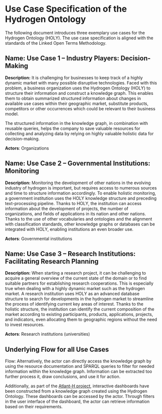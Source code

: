 # Use Case Specification of the Hydrogen Ontology

The following document introduces three exemplary use cases for the Hydrogen Ontology (HOLY). The use case specification is aligned with the standards of the Linked Open Terms Methodology.

## Name: Use Case 1 – Industry Players: Decision-Making

**Description:** It is challenging for businesses to keep track of a highly dynamic market with many possible disruptive technologies. Faced with this problem, a business organization uses the Hydrogen Ontology (HOLY) to structure their information and construct a knowledge graph. This enables them to obtain summarized structured information about changes in available use cases within their geographic market, substitute products, competitors or other occurrences which could be relevant to their business model.

The structured information in the knowledge graph, in combination with reusable queries, helps the company to save valuable resources for collecting and analyzing data by relying on highly valuable holistic data for decision-making.

**Actors**: Organizations

## Name: Use Case 2 – Governmental Institutions: Monitoring

**Description:** Monitoring the development of other nations in the evolving industry of hydrogen is important, but requires access to numerous sources and time to structure information accordingly. To enable holistic monitoring, a government institution uses the HOLY knowledge structure and preceding text-processing pipeline. Thanks to HOLY, the institution can access information about the development of projects, the number of organizations, and fields of applications in its nation and other nations. Thanks to the use of other vocabularies and ontologies and the alignment with classification standards, other knowledge graphs or databases can be integrated with HOLY, enabling institutions an even broader use.

**Actors**: Governmental institutions

## Name: Use Case 3 – Research Institutions: Facilitating Research Planning

**Description:** When starting a research project, it can be challenging to acquire a general overview of the current state of the domain or to find suitable partners for establishing research cooperations. This is especially true when dealing with a highly dynamic market such as the hydrogen market. A research institution uses HOLY as an advanced database structure to search for developments in the hydrogen market to streamline the process of identifying current key areas of interest. Thanks to the holistic structure, the institution can identify the current composition of the market according to existing participants, products, applications, projects, and indicators, even allocating them to geographic regions without the need to invest resources.

**Actors**: Research institutions (universities)

## Underlying Flow for all Use Cases

Flow: Alternatively, the actor can directly access the knowledge graph by using the resource documentation and SPARQL queries to filter for needed information within the knowledge graph. Information can be extracted too further process it, draw conclusions, and use it for action.

Additionally, as part of the [Atlant-H project](../Use_Case/), interactive dashboards have been constructed from a knowledge graph created using the Hydrogen Ontology. These dashboards can be accessed by the actor. Through filters in the user interface of the dashboard, the actor can retrieve information based on their requirements. 
